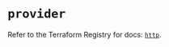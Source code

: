# `provider`

Refer to the Terraform Registry for docs: [`http`](https://registry.terraform.io/providers/hashicorp/http/3.5.0/docs).
